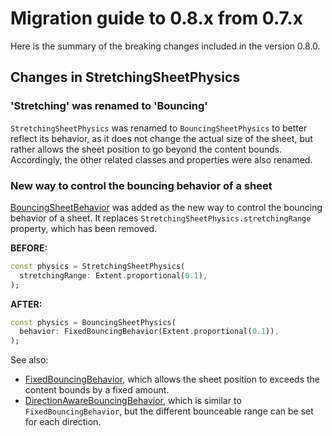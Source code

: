 # Migration guide to 0.8.x from 0.7.x

Here is the summary of the breaking changes included in the version 0.8.0.

## Changes in StretchingSheetPhysics

### 'Stretching' was renamed to 'Bouncing'

`StretchingSheetPhysics` was renamed to `BouncingSheetPhysics` to better reflect its behavior, as it does not change the actual size of the sheet, but rather allows the sheet position to go beyond the content bounds. Accordingly, the other related classes and properties were also renamed.

### New way to control the bouncing behavior of a sheet

[BouncingSheetBehavior](https://pub.dev/documentation/smooth_sheets/latest/smooth_sheets/BouncingSheetBehavior-class.html) was added as the new way to control the bouncing behavior of a sheet. It replaces `StretchingSheetPhysics.stretchingRange` property, which has been removed.

**BEFORE:**

```dart
const physics = StretchingSheetPhysics(
  stretchingRange: Extent.proportional(0.1),
);
```

**AFTER:**

```dart
const physics = BouncingSheetPhysics(
  behavior: FixedBouncingBehavior(Extent.proportional(0.1)),
);
```

See also:

- [FixedBouncingBehavior](https://pub.dev/documentation/smooth_sheets/latest/smooth_sheets/FixedBouncingBehavior-class.html), which allows the sheet position to exceeds the content bounds by a fixed amount.
- [DirectionAwareBouncingBehavior](https://pub.dev/documentation/smooth_sheets/latest/smooth_sheets/DirectionAwareBouncingBehavior-class.html), which is similar to `FixedBouncingBehavior`, but the different bounceable range can be set for each direction.
